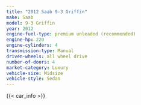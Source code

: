 ```yaml
---
title: "2012 Saab 9-3 Griffin"
make: Saab
model: 9-3 Griffin
year: 2012
engine-fuel-type: premium unleaded (recommended)
engine-hp: 220
engine-cylinders: 4
transmission-type: Manual
driven-wheels: all wheel drive
number-of-doors: 4
market-category: Luxury
vehicle-size: Midsize
vehicle-style: Sedan
---
```


{{< car_info >}}
